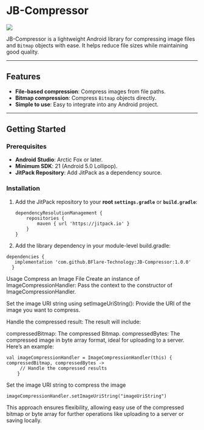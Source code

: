 # JB-Compressor

[![](https://jitpack.io/v/BFlare-Technology/JB-Compressor.svg)](https://jitpack.io/#BFlare-Technology/JB-Compressor)

JB-Compressor is a lightweight Android library for compressing image files and `Bitmap` objects with ease. It helps reduce file sizes while maintaining good quality.

---

## Features

- **File-based compression**: Compress images from file paths.
- **Bitmap compression**: Compress `Bitmap` objects directly.
- **Simple to use**: Easy to integrate into any Android project.

---

## Getting Started

### Prerequisites

- **Android Studio**: Arctic Fox or later.
- **Minimum SDK**: 21 (Android 5.0 Lollipop).
- **JitPack Repository**: Add JitPack as a dependency source.

### Installation

1. Add the JitPack repository to your **root `settings.gradle`** or **`build.gradle`**:
   ```
   dependencyResolutionManagement {
       repositories {
           maven { url 'https://jitpack.io' }
       }
   }
2. Add the library dependency in your module-level build.gradle:
 ```
 dependencies {
    implementation 'com.github.BFlare-Technology:JB-Compressor:1.0.0'
   }
```

Usage
Compress an Image File
Create an instance of ImageCompressionHandler:
Pass the context to the constructor of ImageCompressionHandler.

Set the image URI string using setImageUriString():
Provide the URI of the image you want to compress.

Handle the compressed result:
The result will include:

compressedBitmap: The compressed Bitmap.
compressedBytes: The compressed image in byte array format, ideal for uploading to a server.
Here’s an example:
 ```// Create an instance of ImageCompressionHandler
val imageCompressionHandler = ImageCompressionHandler(this) { compressedBitmap, compressedBytes ->
      // Handle the compressed results
     }
 ```
Set the image URI string to compress the image
 ```
imageCompressionHandler.setImageUriString("imageUriString")
 ```
This approach ensures flexibility, allowing easy use of the compressed bitmap or byte array for further operations like uploading to a server or saving locally.


        
